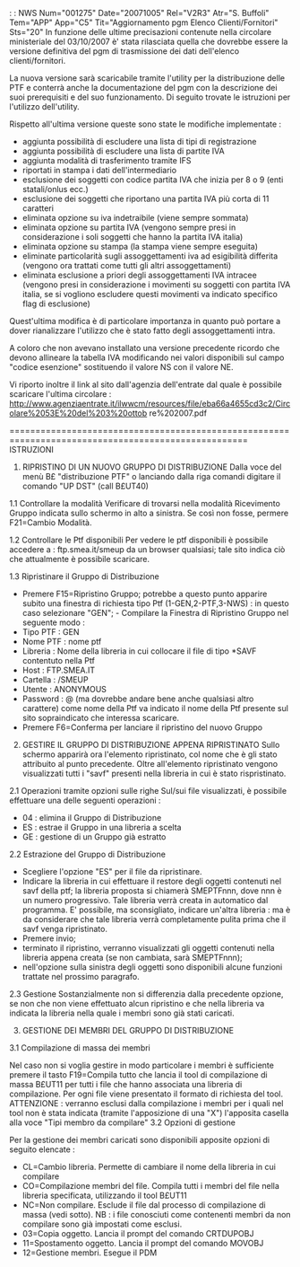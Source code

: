  :  : NWS Num="001275" Date="20071005" Rel="V2R3" Atr="S. Buffoli" Tem="APP" App="C5" Tit="Aggiornamento pgm Elenco Clienti/Fornitori" Sts="20"
In funzione delle ultime precisazioni contenute nella circolare ministeriale del 03/10/2007 è' stata
rilasciata quella che dovrebbe essere la versione definitiva del pgm di trasmissione dei dati dell'elenco clienti/fornitori.

La nuova versione sarà scaricabile tramite l'utility per la distribuzione delle PTF e conterrà anche
la documentazione del pgm con la descrizione dei suoi prerequisiti e del suo funzionamento. Di seguito trovate le istruzioni per l'utilizzo dell'utility.

Rispetto all'ultima versione queste sono state le modifiche implementate : 
- aggiunta possibilità di escludere una lista di tipi di registrazione
- aggiunta possibilità di escludere una lista di partite IVA
- aggiunta modalità di trasferimento tramite IFS
- riportati in stampa i dati dell'intermediario
- esclusione dei soggetti con codice partita IVA che inizia per 8 o 9 (enti statali/onlus ecc.)
- esclusione dei soggetti che riportano una partita IVA più corta di 11 caratteri
- eliminata opzione su iva indetraibile (viene sempre sommata)
- eliminata opzione su partita IVA (vengono sempre presi in considerazione i soli soggetti che hanno
la partita IVA italia)
- eliminata opzione su stampa (la stampa viene sempre eseguita)
- eliminate particolarità sugli assoggettamenti iva ad esigibilità differita (vengono ora trattati
come tutti gli altri assoggettamenti)
- eliminata esclusione a priori degli assoggettamenti IVA intracee (vengono presi in considerazione
i movimenti su soggetti con partita IVA italia, se si vogliono escludere questi movimenti va indicato specifico flag di esclusione)

Quest'ultima modifica è di particolare importanza in quanto può portare a dover rianalizzare l'utilizzo che è stato fatto degli assoggettamenti intra.

A coloro che non avevano installato una versione precedente ricordo che devono allineare la tabella
IVA modificando nei valori disponibili sul campo "codice esenzione" sostituendo il valore NS con il
valore NE.

Vi riporto inoltre il link al sito dall'agenzia dell'entrate dal quale è possibile scaricare l'ultima circolare : 
http://www.agenziaentrate.it/ilwwcm/resources/file/eba66a4655cd3c2/Circolare%2053E%20del%203%20ottob
re%202007.pdf

====================================================================================================
ISTRUZIONI

1) RIPRISTINO DI UN NUOVO GRUPPO DI DISTRIBUZIONE
Dalla voce del menù B£ "distribuzione PTF" o lanciando dalla riga comandi digitare il comando "UP DST" (call B£UT40)

1.1  Controllare la modalità
Verificare di trovarsi nella modalità Ricevimento Gruppo indicata sullo schermo in alto a sinistra. Se così non fosse, permere F21=Cambio Modalità.

1.2 Controllare le Ptf disponibili
Per vedere le ptf disponibili è possibile accedere a :  ftp.smea.it/smeup da un browser qualsiasi; tale sito indica ciò che attualmente è possibile scaricare.

1.3 Ripristinare il Gruppo di Distribuzione
- Premere F15=Ripristino Gruppo; potrebbe a questo punto apparire subito una finestra di
richiesta tipo Ptf (1-GEN,2-PTF,3-NWS) :  in questo caso selezionare "GEN"; - Compilare la Finestra di Ripristino Gruppo nel seguente modo : 
- Tipo PTF :  GEN
- Nome PTF :  nome ptf
- Libreria : Nome della libreria in cui collocare il file di tipo *SAVF contentuto nella Ptf
- Host :  FTP.SMEA.IT
- Cartella : /SMEUP
- Utente : ANONYMOUS
- Password : @ (ma dovrebbe andare bene anche qualsiasi altro carattere)
come nome della Ptf va indicato il nome della Ptf presente sul sito sopraindicato che interessa scaricare.
 - Premere F6=Conferma per lanciare il ripristino del nuovo Gruppo

2) GESTIRE IL GRUPPO DI DISTRIBUZIONE APPENA RIPRISTINATO
Sullo schermo apparirà ora l'elemento ripristinato, col nome che è gli stato attribuito al punto precedente.
Oltre all'elemento ripristinato vengono visualizzati tutti i "savf" presenti nella libreria in cui
è stato rispristinato.

2.1 Operazioni tramite opzioni sulle righe
Sul/sui file visualizzati, è possibile effettuare una delle seguenti operazioni : 
- 04 :  elimina il Gruppo di Distribuzione
- ES :  estrae il Gruppo in una libreria a scelta
- GE :  gestione di un Gruppo già estratto

2.2 Estrazione del Gruppo di Distribuzione
- Scegliere l'opzione "ES" per il file da ripristinare.
- Indicare la libreria in cui effettuare il restore degli oggetti contenuti nel savf della ptf;
la libreria proposta si chiamerà SMEPTFnnn, dove nnn è un numero progressivo.
Tale libreria verrà creata in automatico dal programma.
E' possibile, ma sconsigliato, indicare un'altra libreria :  ma è da considerare che tale libreria verrà completamente pulita prima che il savf venga ripristinato.
- Premere invio;
- terminato il ripristino, verranno visualizzati gli oggetti contenuti nella libreria appena
creata (se non cambiata, sarà SMEPTFnnn);
- nell'opzione sulla sinistra degli oggetti sono disponibili alcune funzioni trattate nel prossimo
paragrafo.

2.3 Gestione
Sostanzialmente non si differenzia dalla precedente opzione, se non che non viene effettuato alcun
ripristino e che nella libreria va indicata la libreria nella quale i membri sono già stati caricati.

3) GESTIONE DEI MEMBRI DEL GRUPPO DI DISTRIBUZIONE

3.1 Compilazione di massa dei membri

Nel caso non si voglia gestire in modo particolare i membri è sufficiente premere il tasto F19=Compila tutto che lancia il tool di compilazione di massa B£UT11 per tutti i file che hanno associata una libreria di compilazione. Per ogni file viene presentato il formato di richiesta del
tool.
ATTENZIONE :  verranno esclusi dalla compilazione i membri per i quali nel tool non è stata indicata
(tramite l'apposizione di una "X") l'apposita casella alla voce "Tipi membro da compilare" 
3.2 Opzioni di gestione

Per la gestione dei membri caricati sono disponibili apposite opzioni di seguito elencate : 
- CL=Cambio libreria. Permette di cambiare il nome della libreria in cui compilare
- CO=Compilazione membri del file. Compila tutti i membri del file nella libreria specificata,
utilizzando il tool B£UT11
- NC=Non compilare. Esclude il file dal processo di compilazione di massa (vedi sotto).
NB : i file conosciuti come contenenti membri da non compilare sono già impostati come esclusi.
- 03=Copia oggetto. Lancia il prompt del comando CRTDUPOBJ
- 11=Spostamento oggetto. Lancia il prompt del comando MOVOBJ
- 12=Gestione membri. Esegue il PDM
